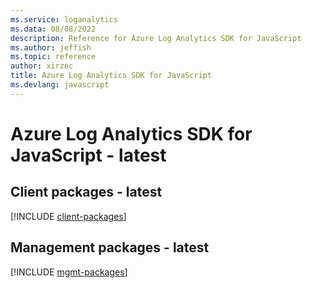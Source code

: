 ```yaml
---
ms.service: loganalytics
ms.data: 08/08/2022
description: Reference for Azure Log Analytics SDK for JavaScript
ms.author: jeffish
ms.topic: reference
author: xirzec
title: Azure Log Analytics SDK for JavaScript
ms.devlang: javascript
---
```

# Azure Log Analytics SDK for JavaScript - latest

## Client packages - latest
[!INCLUDE [client-packages](log-analytics-client-index.md)]
## Management packages - latest
[!INCLUDE [mgmt-packages](log-analytics-mgmt-index.md)]